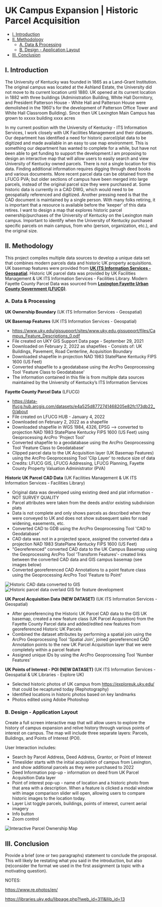 # UK Campus Expansion | Historic Parcel Acquisition

<!-- TOC -->

  - [I. Introduction](#i-introduction)
  - [II. Methodology](#ii-methodology)
    - [A. Data & Processing](#a-data--processing)
    - [B. Design - Application Layout](#b-design---application-layout)
  - [III. Conclusion](#iii-conclusion)

<!-- /TOC -->

## I. Introduction

The University of Kentucky was founded in 1865 as a Land-Grant Institution. The original campus was located at the Ashland Estate, the University did not move to its current location until 1880. UK opened at its current location in 1882 with three buildings (Administration Building, White Hall Dormitory, and President Patterson House - White Hall and Patterson House were demolished in the 1960's for the development of Patterson Office Tower and White Hall Classroom Building). Since then UK Lexington Main Campus has grown to xxxxx building xxxx acres

In my current position with the University of Kentucky - ITS Information Services, I work closely with UK Facilities Management and their datasets. Our department has identified a need for historic parcel/plat data to be digitized and made available in an easy to use map environment. This is something our department has wanted to complete for a while, but have not been able to get funding to support the development.I am proposing to design an interactive map that will allow users to easily search and view University of Kentucky owned parcels. There is not a single location for this data. Finding additional information requires digging through deed books and various documents. More recent parcel data can be obtained from the LFUCG PVA; but older sections of campus have been merged into large parcels, instead of the original parcel size they were purchased at. Some historic data is currently in a CAD DWG, which would need to be geospatially referenced and digitized. Another pressing need is that the CAD document is maintained by a single person. With many folks retiring, it is important that a resource is available before the 'keeper' of this data retires.
I want to design a map that explores historic parcel ownership/purchases of the University of Kentucky on the Lexington main campus. Important to identify when the University of Kentucky purchased specific parcels on main campus, from who (person, organization, etc.), and the original size. 

## II. Methodology
This project compiles multiple data sources to develop a unique data set that combines modern parcels data and historic UK property acquisitions. UK basemap features were provided from **[UK ITS Information Services - Geospatial](https://www.uky.edu/gissupport/sites/www.uky.edu.gissupport/files/Campus_Feature_Descriptions_0.pdf )**. Historic UK parcel data was provided by UK Facilities Management & UK ITS Information Services - Facilities Library. Modern Fayette County Parcel Data was sourced from **[Lexington Fayette Urban County Government (LFUCG)](https://data-lfucg.hub.arcgis.com/datasets/e4a525d8772741468205e82fc173db22_0/about)**. 

### A. Data & Processing
**UK Ownership Boundary**
(UK ITS Information Services - Geospatial)

**UK Basemap Features**
(UK ITS Information Services - Geospatial)
  - https://www.uky.edu/gissupport/sites/www.uky.edu.gissupport/files/Campus_Feature_Descriptions_0.pdf 
  - File created on UKY GIS Support Data page - September 29, 2021
  - Downloaded on February 2, 2022 as shapefiles	- Consists of: UK Buildings, Pavement, Road Centerline, Acquisition Boundary
  - Downloaded shapefile in projection NAD 1983 StatePlane Kentucky FIPS 1600 (US Feet)
  - Converted shapefile to a geodatabase using the ArcPro Geoprocessing Tool 'Feature Class to Geodatabase'
  - The information contained in this file is from multiple data sources maintained by the University of Kentucky’s ITS Information Services

**Fayette County Parcel Data**
(LFUCG)
  - https://data-lfucg.hub.arcgis.com/datasets/e4a525d8772741468205e82fc173db22_0/about
  - File created on LFUCG HUB - January 4, 2022
  - Downloaded on February 2, 2022 as a shapefile
  - Downloaded shapefile in WGS 1984, 4326, EPSG --> converted to projection NAD 1983 StatePlane Kentucky FIPS 1600 (US Feet) using Geoprocessing ArcPro 'Project Tool' 
  - Converted shapefile to a geodatabase using the ArcPro Geoprocessing Tool 'Feature Class to Geodatabase'
  - Clipped parcel data to the UK Acquisition layer (UK Basemap Features) using the ArcPro Geoprocessing Tool 'Clip Layer' to reduce size of data 
  - Credits: LFUCG GIS, LFUCG Addressing, LFUCG Planning, Fayette County Property Valuation Administrator (PVA)

**Historic UK Parcel CAD Data**
(UK Facilities Management & UK ITS Information Services - Facilities Library)
  - Original data was developed using existing deed and plat information - NOT SURVEY QUALITY 
  - Parcel attributes were taken from the deeds and/or existing subdivision plats
  - Data is not complete and only shows parcels as described when they were conveyed to UK and does not show subsequent sales for road widening, easements, etc.
  - Converted CAD to GDB using the ArcPro Geoprocessing Tool 'CAD to Geodatabase'
  - CAD data was not in a projected space, assigned the converted data a  projection NAD 1983 StatePlane Kentucky FIPS 1600 (US Feet)
  - "Georeferenced" converted CAD data to the UK Campus Basemap using the Geoprocessing ArcPro Tool 'Transform Features'- created links between the converted CAD data and GIS campus basemap (see images below)
  - Converted georeferenced CAD Annotations to a point feature class using the Geoprocessing ArcPro Tool 'Feature to Point' 
  

  ![Historic CAD data converted to GIS](images/CAD_to_GIS_Links.jpg)
  ![Historic parcel data overlaid GIS for feature development](images/Transform_Links.jpg)

**UK Parcel Acquisition Data (NEW DATASET)**
(UK ITS Information Services - Geospatial)
  - After georeferencing the Historic UK Parcel CAD data to the GIS UK basemap, created a new feature class (UK Parcel Acquisition) from the Fayette County Parcel data and added/edited new features from georeferenced Historic UK Parcels 
  - Combined the dataset attributes by performing a spatial join using the ArcPro Geoprocessing Tool 'Spatial Join', joined georeferenced CAD Annotation points to the new UK Parcel Acquisition layer that we were completely within a parcel feature
  - Assigned unique IDs by using the ArcPro Geoprocessing Tool 'Number Features'

**UK Points of Interest - POI (NEW DATASET)**
(UK ITS Information Services - Geospatial & UK Libraries - Explore UK)
  - Selected historic photos of UK campus from https://exploreuk.uky.edu/ that could be recaptured today (Rephotography) 
  - Identified locations in historic photos based on key landmarks
  - Photos edited using Adobe Photoshop

### B. Design - Application Layout
Create a full screen interactive map that will allow users to explore the history of campus expansion and relive history through various points of interest on campus. The map will include three separate layers: Parcels, Buildings, and Points of Interest (POI). 

User Interaction includes:
- Search by Parcel Address, Deed Address, Grantor, or Point of Interest 
- Timeslider starts with the initial acquisition of campus from Lexington, and show additional parcels as they were purchased to 2022
- Deed Information pop-up - information on deed from UK Parcel Acquisition Data layer
- Point of interest pop-up - name of location and a historic photo from that area with a description. When a feature is clicked a modal window with image comparison slider will open, allowing users to compare historic images to the location today. 
- Layer List toggle parcels, buildings, points of interest, current aerial imagery 
- Info button
- Zoom control 

![Interactive Parcel Ownership Map](images/parcelownership_wireframe.jpg)

## III. Conclusion

Provide a brief (one or two paragraphs) statement to conclude the proposal. This will likely be restating what you said in the introduction, but also (re)consider the format we used in the first assignment (a topic with a motivating question).


NOTES: 

https://www.re.photos/en/ 

https://libraries.uky.edu/libpage.php?lweb_id=311&llib_id=13
